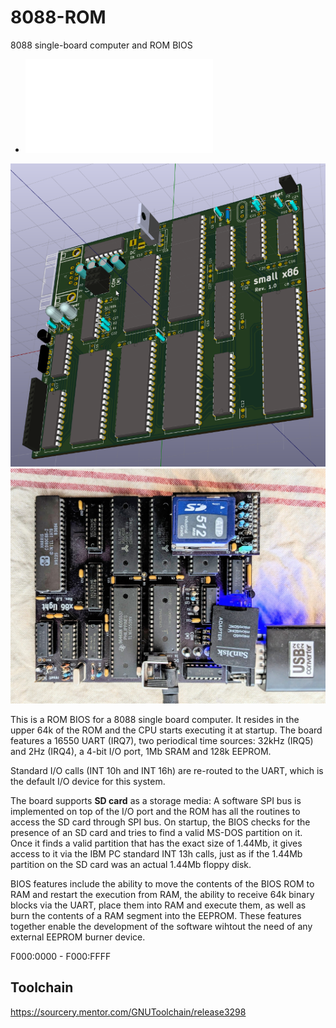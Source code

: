 # 8088-ROM
8088 single-board computer and ROM BIOS

* ![Schematics](schematics.pdf)

![image small x86](pcb.png)
![image board2](board2.jpg)

This is a ROM BIOS for a 8088 single board computer. It resides in the upper 64k of the ROM and the CPU starts executing it at startup.
The board features a 16550 UART (IRQ7), two periodical time sources: 32kHz (IRQ5) and 2Hz (IRQ4), a 4-bit I/O port, 1Mb SRAM and 128k EEPROM.

Standard I/O calls (INT 10h and INT 16h) are re-routed to the UART, which is the default I/O device for this system.

The board supports **SD card** as a storage media:
A software SPI bus is implemented on top of the I/O port and the ROM has all the routines to access the SD card through SPI bus. On startup, the BIOS checks for the presence of an SD card and tries to find a valid MS-DOS partition on it. Once it finds a valid partition that has the exact size of 1.44Mb, it gives access to it via the IBM PC standard INT 13h calls, just as if the 1.44Mb partition on the SD card was an actual 1.44Mb floppy disk.

BIOS features include the ability to move the contents of the BIOS ROM to RAM and restart the execution from RAM, the ability to receive 64k binary blocks via the UART, place them into RAM and execute them, as well as burn the contents of a RAM segment into the EEPROM. These features together enable the development of the software wihtout the need of any external EEPROM burner device.

F000:0000 - F000:FFFF

## Toolchain
https://sourcery.mentor.com/GNUToolchain/release3298

